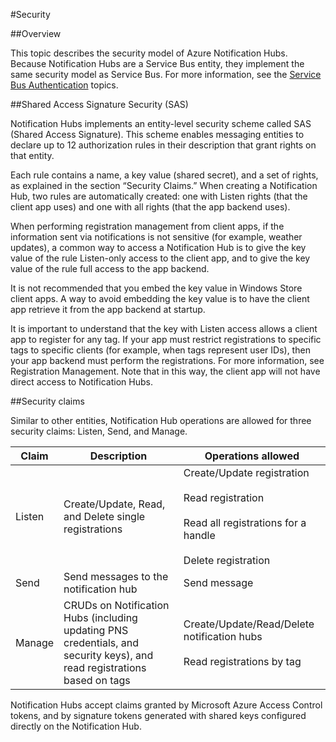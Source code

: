 <properties
	pageTitle="Security for Notification Hubs"
	description="This topic explains security for Azure notification hubs."
	services="notification-hubs"
	documentationCenter=".net"
	authors="wesmc7777"
	manager="dwrede"
	editor=""/>

<tags
	ms.service="notification-hubs"
	ms.workload="mobile"
	ms.tgt_pltfrm="mobile-multiple"
	ms.devlang="multiple"
	ms.topic="article"
	ms.date="11/25/2015"
	ms.author="wesmc"/>

#Security

##Overview

This topic describes the security model of Azure Notification Hubs. Because Notification Hubs are a Service Bus entity, they implement the same security model as Service Bus. For more information, see the [Service Bus Authentication](https://msdn.microsoft.com/library/azure/dn155925.aspx) topics.

##Shared Access Signature Security (SAS) 

Notification Hubs implements an entity-level security scheme called SAS (Shared Access Signature). This scheme enables messaging entities to declare up to 12 authorization rules in their description that grant rights on that entity.

Each rule contains a name, a key value (shared secret), and a set of rights, as explained in the section “Security Claims.” When creating a Notification Hub, two rules are automatically created: one with Listen rights (that the client app uses) and one with all rights (that the app backend uses).

When performing registration management from client apps, if the information sent via notifications is not sensitive (for example, weather updates), a common way to access a Notification Hub is to give the key value of the rule Listen-only access to the client app, and to give the key value of the rule full access to the app backend.

It is not recommended that you embed the key value in Windows Store client apps. A way to avoid embedding the key value is to have the client app retrieve it from the app backend at startup.

It is important to understand that the key with Listen access allows a client app to register for any tag. If your app must restrict registrations to specific tags to specific clients (for example, when tags represent user IDs), then your app backend must perform the registrations. For more information, see Registration Management. Note that in this way, the client app will not have direct access to Notification Hubs.

##Security claims

Similar to other entities, Notification Hub operations are allowed for three security claims: Listen, Send, and Manage.

| Claim | Description | Operations allowed |
|-------|-------------|--------------------|
| Listen | Create/Update, Read, and Delete single registrations | Create/Update registration<br><br>Read registration<br><br>Read all registrations for a handle<br><br>Delete registration |
| Send | Send messages to the notification hub | Send message |
| Manage | CRUDs on Notification Hubs (including updating PNS credentials, and security keys), and read registrations based on tags | Create/Update/Read/Delete notification hubs<br><br>Read registrations by tag |


Notification Hubs accept claims granted by Microsoft Azure Access Control tokens, and by signature tokens generated with shared keys configured directly on the Notification Hub.